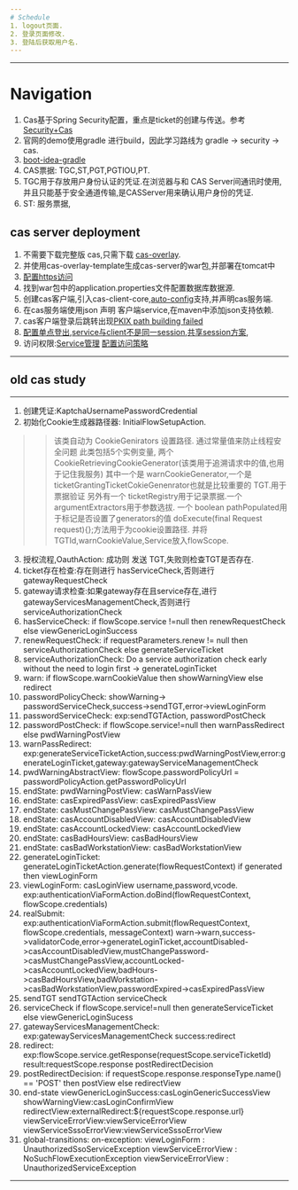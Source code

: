 ```yaml
---
# Schedule
1. logout页面.
2. 登录页面修改.
3. 登陆后获取用户名.
---
```


---
# Navigation
1. Cas基于Spring Security配置，重点是ticket的创建与传送。参考[Security+Cas](https://docs.spring.io/spring-security/site/docs/current/reference/html/cas.html)
2. 官网的demo使用gradle 进行build，因此学习路线为 gradle -> security -> cas.
3. [boot-idea-gradle](https://github.com/jonedaniel/SSO/tree/master/bootgradledemo)
4. CAS票据: TGC,ST,PGT,PGTIOU,PT.
5. TGC用于存放用户身份认证的凭证.在浏览器与和 CAS Server间通讯时使用,并且只能基于安全通道传输,是CASServer用来确认用户身份的凭证.
6. ST: 服务票据,

## cas server deployment
1. 不需要下载完整版 cas,只需下载 [cas-overlay](https://github.com/apereo/cas-overlay-template).
2. 并使用cas-overlay-template生成cas-server的war包,并部署在tomcat中
3. [配置https访问](http://blog.csdn.net/zmken497300/article/details/53186730/)
4. 找到war包中的application.properties文件配置数据库数据源.
5. 创建cas客户端,引入cas-client-core,[auto-config](https://github.com/apereo/cas-overlay-template)支持,并声明cas服务端.
6. 在cas服务端使用json 声明 客户端service,在maven中添加json支持依赖.
7. cas客户端登录后跳转出现[PKIX path building failed](https://apereo.github.io/cas/5.1.x/installation/Troubleshooting-Guide.html)
8. [配置单点登出](https://apereo.github.io/cas/5.2.x/installation/Logout-Single-Signout.html),[service与client不是同一session](http://blog.csdn.net/eguid_1/article/details/51278622?locationNum=9),[共享session方案](http://blog.csdn.net/dodolzg/article/details/43833545),
9. 访问权限:[Service管理](https://apereo.github.io/cas/5.2.x/installation/Service-Management.html)
[配置访问策略](https://apereo.github.io/cas/5.2.x/installation/Configuring-Service-Access-Strategy.html)
---

## old cas study
---
1. 创建凭证:KaptchaUsernamePasswordCredential
2. 初始化Cookie生成器路径器: InitialFlowSetupAction. 
>> 该类自动为 CookieGenirators 设置路径. 通过常量值来防止线程安全问题
>> 此类包括5个实例变量, 两个CookieRetrievingCookieGenerator(该类用于追溯请求中的值,也用于记住我服务)
>> 其中一个是 warnCookieGenerator,一个是ticketGrantingTicketCokieGenenrator也就是比较重要的 TGT.用于票据验证
>> 另外有一个 ticketRegistry用于记录票据.一个argumentExtractors用于参数选拔. 一个 boolean pathPopulated用于标记是否设置了generators的值
>> doExecute(final Request request){};方法用于为cookie设置路径. 并将 TGTId,warnCookieValue,Service放入flowScope.
3. 授权流程,OauthAction: 成功则 发送 TGT,失败则检查TGT是否存在.
4. ticket存在检查:存在则进行 hasServiceCheck,否则进行 gatewayRequestCheck
5. gateway请求检查:如果gateway存在且service存在,进行gatewayServicesManagementCheck,否则进行serviceAuthorizationCheck
6. hasServiceCheck: if flowScope.service !=null then renewRequestCheck else viewGenericLoginSuccess
7. renewRequestCheck: if requestParameters.renew != null then serviceAuthorizationCheck else generateServiceTicket  
8. serviceAuthorizationCheck: Do a service authorization check early without the need to login first -> generateLoginTicket
9. warn: if flowScope.warnCookieValue then showWarningView else redirect 
10. passwordPolicyCheck: showWarning-> passwordServiceCheck,success->sendTGT,error->viewLoginForm
11. passwordServiceCheck: exp:sendTGTAction, passwordPostCheck
12. passwordPostCheck: if flowScope.service!=null then warnPassRedirect else pwdWarningPostView
13. warnPassRedirect: exp:generateServiceTicketAction,success:pwdWarningPostView,error:generateLoginTicket,gateway:gatewayServiceManagementCheck
14. pwdWarningAbstractView: flowScope.passwordPolicyUrl = passwordPolicyAction.getPasswordPolicyUrl
15. endState: pwdWarningPostView: casWarnPassView
16. endState: casExpiredPassView: casExpiredPassView
17. endState: casMustChangePassView: casMustChangePassView
18. endState: casAccountDisabledView: casAccountDisabledView
19. endState: casAccountLockedView: casAccountLockedView
20. endState: casBadHoursView: casBadHoursView
21. endState: casBadWorkstationView: casBadWorkstationView
22. generateLoginTicket: generateLoginTicketAction.generate(flowRequestContext) if generated then viewLoginForm
23. viewLoginForm: casLoginView username,password,vcode. exp:authenticationViaFormAction.doBind(flowRequestContext, flowScope.credentials)
24. realSubmit: exp:authenticationViaFormAction.submit(flowRequestContext, flowScope.credentials, messageContext) warn->warn,success->validatorCode,error->generateLoginTicket,accountDisabled->casAccountDisabledView,mustChangePassword->casMustChangePassView,accountLocked->casAccountLockedView,badHours->casBadHoursView,badWorkstation->casBadWorkstationView,passwordExpired->casExpiredPassView
25. sendTGT sendTGTAction serviceCheck
26. serviceCheck if flowScope.service!=null then generateServiceTicket else viewGenericLoginSucess
27. gatewayServicesManagementCheck: exp:gatewayServicesManagementCheck success:redirect
28. redirect: exp:flowScope.service.getResponse(requestScope.serviceTicketId) result:requestScope.response postRedirectDecision
29. postRedirectDecision: if requestScope.response.responseType.name() == 'POST' then postView else redirectView
30. end-state viewGenericLoginSuccess:casLoginGenericSuccessView showWarningView:casLoginConfirmView redirectView:externalRedirect:${requestScope.response.url} viewServiceErrorView:viewServiceErrorView viewServiceSssoErrorView:viewServiceSssoErrorView
31. global-transitions: 
on-exception:
viewLoginForm : UnauthorizedSsoServiceException
viewServiceErrorView : NoSuchFlowExecutionException
viewServiceErrorView : UnauthorizedServiceException

---